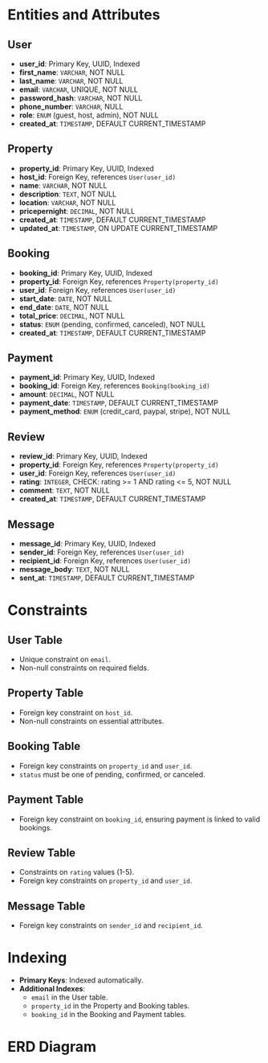 # Entities and Attributes

## User
- **user_id**: Primary Key, UUID, Indexed  
- **first_name**: `VARCHAR`, NOT NULL  
- **last_name**: `VARCHAR`, NOT NULL  
- **email**: `VARCHAR`, UNIQUE, NOT NULL  
- **password_hash**: `VARCHAR`, NOT NULL  
- **phone_number**: `VARCHAR`, NULL  
- **role**: `ENUM` (guest, host, admin), NOT NULL  
- **created_at**: `TIMESTAMP`, DEFAULT CURRENT_TIMESTAMP  

## Property
- **property_id**: Primary Key, UUID, Indexed  
- **host_id**: Foreign Key, references `User(user_id)`  
- **name**: `VARCHAR`, NOT NULL  
- **description**: `TEXT`, NOT NULL  
- **location**: `VARCHAR`, NOT NULL  
- **pricepernight**: `DECIMAL`, NOT NULL  
- **created_at**: `TIMESTAMP`, DEFAULT CURRENT_TIMESTAMP  
- **updated_at**: `TIMESTAMP`, ON UPDATE CURRENT_TIMESTAMP  

## Booking
- **booking_id**: Primary Key, UUID, Indexed  
- **property_id**: Foreign Key, references `Property(property_id)`  
- **user_id**: Foreign Key, references `User(user_id)`  
- **start_date**: `DATE`, NOT NULL  
- **end_date**: `DATE`, NOT NULL  
- **total_price**: `DECIMAL`, NOT NULL  
- **status**: `ENUM` (pending, confirmed, canceled), NOT NULL  
- **created_at**: `TIMESTAMP`, DEFAULT CURRENT_TIMESTAMP  

## Payment
- **payment_id**: Primary Key, UUID, Indexed  
- **booking_id**: Foreign Key, references `Booking(booking_id)`  
- **amount**: `DECIMAL`, NOT NULL  
- **payment_date**: `TIMESTAMP`, DEFAULT CURRENT_TIMESTAMP  
- **payment_method**: `ENUM` (credit_card, paypal, stripe), NOT NULL  

## Review
- **review_id**: Primary Key, UUID, Indexed  
- **property_id**: Foreign Key, references `Property(property_id)`  
- **user_id**: Foreign Key, references `User(user_id)`  
- **rating**: `INTEGER`, CHECK: rating >= 1 AND rating <= 5, NOT NULL  
- **comment**: `TEXT`, NOT NULL  
- **created_at**: `TIMESTAMP`, DEFAULT CURRENT_TIMESTAMP  

## Message
- **message_id**: Primary Key, UUID, Indexed  
- **sender_id**: Foreign Key, references `User(user_id)`  
- **recipient_id**: Foreign Key, references `User(user_id)`  
- **message_body**: `TEXT`, NOT NULL  
- **sent_at**: `TIMESTAMP`, DEFAULT CURRENT_TIMESTAMP  

# Constraints

## User Table
- Unique constraint on `email`.  
- Non-null constraints on required fields.  

## Property Table
- Foreign key constraint on `host_id`.  
- Non-null constraints on essential attributes.  

## Booking Table
- Foreign key constraints on `property_id` and `user_id`.  
- `status` must be one of pending, confirmed, or canceled.  

## Payment Table
- Foreign key constraint on `booking_id`, ensuring payment is linked to valid bookings.  

## Review Table
- Constraints on `rating` values (1-5).  
- Foreign key constraints on `property_id` and `user_id`.  

## Message Table
- Foreign key constraints on `sender_id` and `recipient_id`.  

# Indexing

- **Primary Keys**: Indexed automatically.  
- **Additional Indexes**:  
    - `email` in the User table.  
    - `property_id` in the Property and Booking tables.  
    - `booking_id` in the Booking and Payment tables. 

# ERD Diagram
